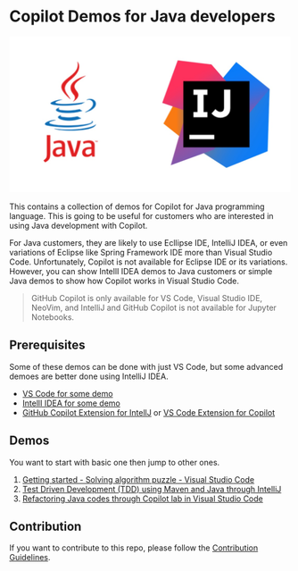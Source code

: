 # Copilot Demos for Java developers

![Java Icon with IntelliJ](./images/icon_java.jpg)

This contains a collection of demos for Copilot for Java programming language. This is going to be useful for customers who are interested in using Java development with Copilot.

For Java customers, they are likely to use Ecllipse IDE, IntelliJ IDEA, or even variations of Eclipse like Spring Framework IDE more than Visual Studio Code. Unfortunately, Copilot is not available for Eclipse IDE or its variations. However, you can show IntellI IDEA demos to Java customers or simple Java demos to show how Copilot works in Visual Studio Code.

> GitHub Copilot is only available for VS Code, Visual Studio IDE, NeoVim, and IntelliJ and GitHub Copilot is not available for Jupyter Notebooks.

## Prerequisites

Some of these demos can be done with just VS Code, but some advanced demoes are better done using IntelliJ IDEA. 

- [VS Code for some demo](https://code.visualstudio.com/download)
- [IntellI IDEA for some demo](https://www.jetbrains.com/idea/download/)
- [GitHub Copilot Extension for IntellJ](https://plugins.jetbrains.com/plugin/17718-github-copilot) or [VS Code Extension for Copilot](https://marketplace.visualstudio.com/items?itemName=GitHub.copilot)

## Demos

You want to start with basic one then jump to other ones.

1. [Getting started - Solving algorithm puzzle - Visual Studio Code](start/README.md)
2. [Test Driven Development (TDD) using Maven and Java through IntelliJ](intelli/README.md)
3. [Refactoring Java codes through Copilot lab in Visual Studio Code](refact/README.md)


## Contribution

If you want to contribute to this repo, please follow the [Contribution Guidelines](CONTRIBUTING.md).



